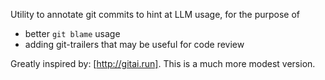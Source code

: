 Utility to annotate git commits to hint at LLM usage, for the purpose of

- better `git blame` usage
- adding git-trailers that may be useful for code review

Greatly inspired by: [http://gitai.run]. This is a much more modest version.
